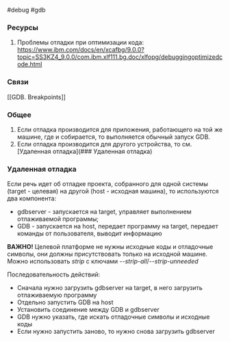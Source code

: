 #debug #gdb

### Ресурсы

1. Проблемы отладки при оптимизации кода: https://www.ibm.com/docs/en/xcafbg/9.0.0?topic=SS3KZ4_9.0.0/com.ibm.xlf111.bg.doc/xlfopg/debuggingoptimizedcode.html

### Связи
[[GDB. Breakpoints]]

### Общее
1. Если отладка производится для приложения, работающего на той же машине, где и собирается, то выполняется обычный запуск GDB.
2. Если отладка производится для другого устройства, то см. [Удаленная отладка](### Удаленная отладка)


### Удаленная отладка

Если речь идет об отладке проекта, собранного для одной системы (target - целевая) на другой (host - исходная машина), то используются два компонента:
- gdbserver - запускается на target, управляет выполнением отлаживаемой программы;
- GDB - запускается на host, передает программу на target, передает команды от пользователя, выводит информацию

**ВАЖНО!** Целевой платформе не нужны исходные коды и отладочные символы, они должны присутствовать только на исходной машине. Можно использовать *strip* с ключами *--strip-all*/*--strip-unneeded*

Последовательность действий:
- Сначала нужно загрузить gdbserver на target, в него загрузить отлаживаемую программу
- Отдельно запустить GDB на host
- Установить соединение между GDB и gdbserver
- GDB нужно указать, где искать отладочные символы и исходные коды
- Если нужно запустить заново, то нужно снова загрузить gdbserver 
